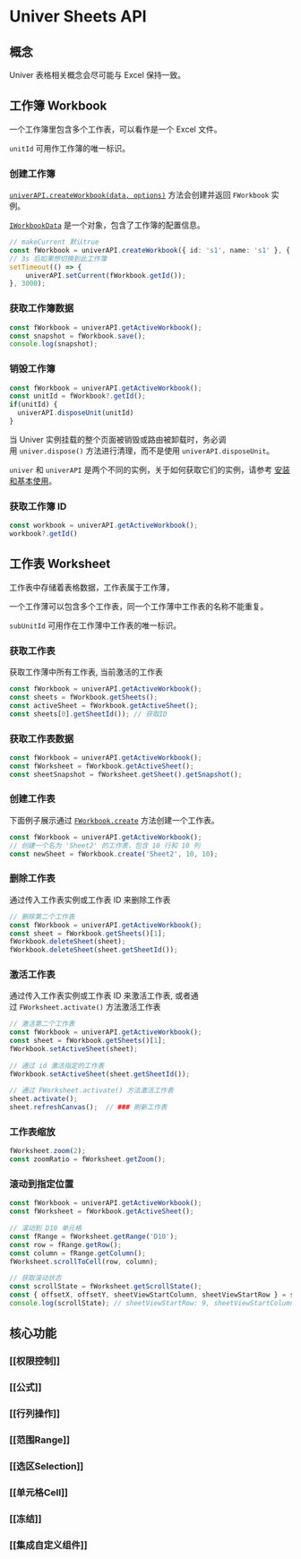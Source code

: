 
# Univer Sheets API

## 概念[](https://docs.univer.ai/zh-CN/guides/sheets/features/core/sheet-api#%E6%A6%82%E5%BF%B5)

Univer 表格相关概念会尽可能与 Excel 保持一致。

## 工作簿 Workbook[](https://docs.univer.ai/zh-CN/guides/sheets/features/core/sheet-api#%E5%B7%A5%E4%BD%9C%E7%B0%BF-workbook)

一个工作簿里包含多个工作表，可以看作是一个 Excel 文件。

`unitId` 可用作工作簿的唯一标识。

### 创建工作簿[](https://docs.univer.ai/zh-CN/guides/sheets/features/core/sheet-api#%E5%88%9B%E5%BB%BA%E5%B7%A5%E4%BD%9C%E7%B0%BF)

[`univerAPI.createWorkbook(data, options)`](https://reference.univer.ai/zh-CN/classes/FUniver#createworkbook) 方法会创建并返回 `FWorkbook` 实例。

[`IWorkbookData`](https://docs.univer.ai/guides/sheets/getting-started/workbook-data) 是一个对象，包含了工作簿的配置信息。

```ts
// makeCurrent 默认true
const fWorkbook = univerAPI.createWorkbook({ id: 's1', name: 's1' }, { makeCurrent: false });
// 3s 后如果想切换到此工作簿
setTimeout(() => { 
	univerAPI.setCurrent(fWorkbook.getId());
}, 3000);
```

### 获取工作簿数据
```ts
const fWorkbook = univerAPI.getActiveWorkbook();
const snapshot = fWorkbook.save();
console.log(snapshot);
```

### 销毁工作簿
```ts
const fWorkbook = univerAPI.getActiveWorkbook();
const unitId = fWorkbook?.getId();
if(unitId) {
  univerAPI.disposeUnit(unitId)
}
```

当 Univer 实例挂载的整个页面被销毁或路由被卸载时，务必调用 `univer.dispose()` 方法进行清理，而不是使用 `univerAPI.disposeUnit`。 

`univer` 和 `univerAPI` 是两个不同的实例，关于如何获取它们的实例，请参考 [安装和基本使用](https://docs.univer.ai/zh-CN/guides/sheets/getting-started/installation)。

### 获取工作簿 ID
```ts
const workbook = univerAPI.getActiveWorkbook();
workbook?.getId()
```
## 工作表 Worksheet 
工作表中存储着表格数据，工作表属于工作薄，

一个工作薄可以包含多个工作表，同一个工作薄中工作表的名称不能重复。

`subUnitId` 可用作在工作薄中工作表的唯一标识。

### 获取工作表 

获取工作薄中所有工作表, 当前激活的工作表
```ts
const fWorkbook = univerAPI.getActiveWorkbook();
const sheets = fWorkbook.getSheets();
const activeSheet = fWorkbook.getActiveSheet();
const sheets[0].getSheetId()); // 获取ID
```

### 获取工作表数据
```ts
const fWorkbook = univerAPI.getActiveWorkbook();
const fWorksheet = fWorkbook.getActiveSheet();
const sheetSnapshot = fWorksheet.getSheet().getSnapshot();
```

### 创建工作表
下面例子展示通过 [`FWorkbook.create`](https://reference.univer.ai/zh-CN/classes/FWorkbook#create) 方法创建一个工作表。
```ts
const fWorkbook = univerAPI.getActiveWorkbook(); 
// 创建一个名为 'Sheet2' 的工作表，包含 10 行和 10 列
const newSheet = fWorkbook.create('Sheet2', 10, 10);
```
### 删除工作表 

通过传入工作表实例或工作表 ID 来删除工作表
```ts
// 删除第二个工作表
const fWorkbook = univerAPI.getActiveWorkbook();
const sheet = fWorkbook.getSheets()[1];
fWorkbook.deleteSheet(sheet); 
fWorkbook.deleteSheet(sheet.getSheetId());
```

### 激活工作表 

通过传入工作表实例或工作表 ID 来激活工作表, 或者通过 `FWorksheet.activate()` 方法激活工作表

```ts
// 激活第二个工作表
const fWorkbook = univerAPI.getActiveWorkbook();
const sheet = fWorkbook.getSheets()[1];
fWorkbook.setActiveSheet(sheet);
 
// 通过 id 激活指定的工作表
fWorkbook.setActiveSheet(sheet.getSheetId());
 
// 通过 FWorksheet.activate() 方法激活工作表
sheet.activate();
sheet.refreshCanvas();  // ### 刷新工作表
```

### 工作表缩放
```ts
fWorksheet.zoom(2);
const zoomRatio = fWorksheet.getZoom();
```

### 滚动到指定位置 

```ts
const fWorkbook = univerAPI.getActiveWorkbook();
const fWorksheet = fWorkbook.getActiveSheet();
 
// 滚动到 D10 单元格
const fRange = fWorksheet.getRange('D10');
const row = fRange.getRow();
const column = fRange.getColumn();
fWorksheet.scrollToCell(row, column);
 
// 获取滚动状态
const scrollState = fWorksheet.getScrollState();
const { offsetX, offsetY, sheetViewStartColumn, sheetViewStartRow } = scrollState;
console.log(scrollState); // sheetViewStartRow: 9, sheetViewStartColumn: 3, offsetX: 0, offsetY: 0
```
## 核心功能[](https://docs.univer.ai/zh-CN/guides/sheets/features/core/sheet-api#%E6%A0%B8%E5%BF%83%E5%8A%9F%E8%83%BD)

### [[权限控制]]

### [[公式]]

### [[行列操作]]

### [[范围Range]]

### [[选区Selection]]

### [[单元格Cell]]

### [[冻结]]

### [[集成自定义组件]]
